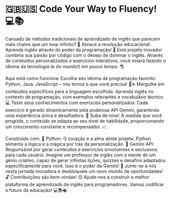 <h1>🇬🇧🇺🇸 Code Your Way to Fluency! 💻📚</h1>
Cansado de métodos tradicionais de aprendizado de inglês que parecem mais chatos que um loop infinito? 🥱 Abrace a revolução educacional: Aprenda inglês através do poder da programação! 🚀
Este projeto inovador combina sua paixão por código com o desejo de dominar o inglês. Através de conteúdos personalizados e exercícios interativos, você estará falando o idioma da tecnologia (e do mundo!) em pouco tempo. 🌎



Aqui está como funciona:
Escolha seu idioma de programação favorito: Python, Java, JavaScript – nós temos o que você precisa! 🐍☕
Mergulhe em conteúdos específicos para a linguagem escolhida: Aprenda inglês no contexto de programação, com exemplos relevantes e vocabulário técnico. 💻
Teste seus conhecimentos com exercícios personalizados: Cada exercício é gerado dinamicamente pela poderosa API Gemini, garantindo uma experiência única e desafiadora. 🧠
Suba de nível: À medida que você progride, o conteúdo se adapta ao seu nível de habilidade, proporcionando um crescimento constante e recompensador. 📈


Construído com:
💖 Python: O coração e a alma deste projeto, Python alimenta a lógica e a mágica por trás da personalização.
🔮 Gemini API: Responsável por gerar conteúdos e exercícios envolventes e exclusivos para cada usuário. Imagine um professor de inglês com a mente de um gênio criativo, capaz de gerar infinitas lições, quizzes e desafios adaptados especificamente para você. Isso é o poder da Gemini! 🤯
Junte-se a nós nesta jornada inovadora e desbloqueie um novo mundo de oportunidades! 🔓
Contribuições são bem-vindas! 😊 Ajude-nos a construir a melhor plataforma de aprendizado de inglês para programadores.
Vamos codificar o futuro da educação! 💻📚�
